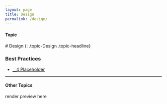 ```yaml
---
layout: page
title: Design
permalink: /design/
---
```


<h4 class="strap">Topic</h4>
# Design
{: .topic-Design .topic-headline}

### Best Practices
- [__4 Placeholder](/4-placeholder/)

<hr class="panel-line">
<h4>Other Topics</h4>
<p>render preview here</p>
